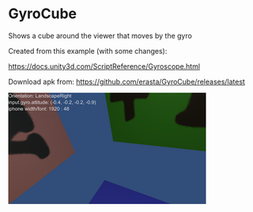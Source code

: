 # GyroCube
Shows a cube around the viewer that moves by the gyro

Created from this example (with some changes):

https://docs.unity3d.com/ScriptReference/Gyroscope.html

Download apk from: https://github.com/erasta/GyroCube/releases/latest

<img src="img.png" width="400"></img>
